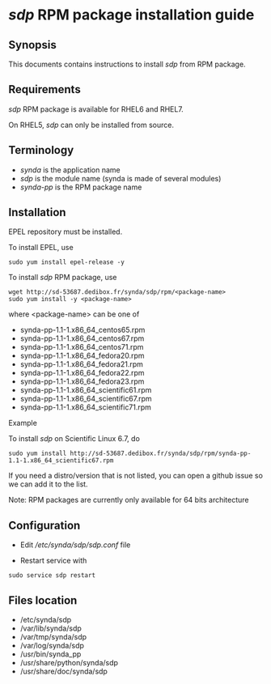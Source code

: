 # *sdp* RPM package installation guide

## Synopsis

This documents contains instructions to install *sdp* from RPM package.

## Requirements

*sdp* RPM package is available for RHEL6 and RHEL7.

On RHEL5, *sdp* can only be installed from source.

## Terminology

* *synda* is the application name
* *sdp* is the module name (synda is made of several modules)
* *synda-pp* is the RPM package name

## Installation

EPEL repository must be installed.

To install EPEL, use

```
sudo yum install epel-release -y
```

To install *sdp* RPM package, use

```
wget http://sd-53687.dedibox.fr/synda/sdp/rpm/<package-name>
sudo yum install -y <package-name>
```

where &lt;package-name&gt; can be one of

* synda-pp-1.1-1.x86_64_centos65.rpm
* synda-pp-1.1-1.x86_64_centos67.rpm
* synda-pp-1.1-1.x86_64_centos71.rpm
* synda-pp-1.1-1.x86_64_fedora20.rpm
* synda-pp-1.1-1.x86_64_fedora21.rpm
* synda-pp-1.1-1.x86_64_fedora22.rpm
* synda-pp-1.1-1.x86_64_fedora23.rpm
* synda-pp-1.1-1.x86_64_scientific61.rpm
* synda-pp-1.1-1.x86_64_scientific67.rpm
* synda-pp-1.1-1.x86_64_scientific71.rpm

Example

To install *sdp* on Scientific Linux 6.7, do

```
sudo yum install http://sd-53687.dedibox.fr/synda/sdp/rpm/synda-pp-1.1-1.x86_64_scientific67.rpm 
```

If you need a distro/version that is not listed, you can open a github issue so we can add it to the list.

Note: RPM packages are currently only available for 64 bits architecture

## Configuration

* Edit */etc/synda/sdp/sdp.conf* file

* Restart service with

```
sudo service sdp restart
```

## Files location

* /etc/synda/sdp
* /var/lib/synda/sdp
* /var/tmp/synda/sdp
* /var/log/synda/sdp
* /usr/bin/synda_pp
* /usr/share/python/synda/sdp
* /usr/share/doc/synda/sdp
